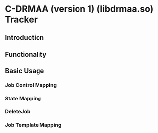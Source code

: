 # C-DRMAA (version 1) (libdrmaa.so) Tracker

## Introduction

## Functionality

## Basic Usage

### Job Control Mapping

### State Mapping

### DeleteJob

### Job Template Mapping


